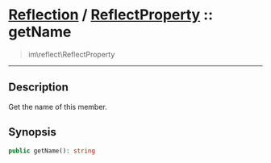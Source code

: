 # [Reflection](reflect.md) / [ReflectProperty](reflect-ReflectProperty.md) :: getName
 > im\reflect\ReflectProperty
____

## Description
Get the name of this member.

## Synopsis
```php
public getName(): string
```
